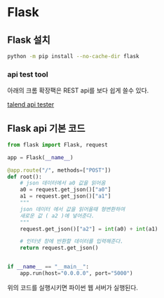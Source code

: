 # Flask

## Flask 설치

```bash
python -m pip install --no-cache-dir flask
```

### api test tool

아래의 크롬 확장팩은 REST api를 보다 쉽게 쓸수 있다.

[talend api tester](https://chrome.google.com/webstore/detail/talend-api-tester-free-ed/aejoelaoggembcahagimdiliamlcdmfm)

## Flask api 기본 코드

```python
from flask import Flask, request

app = Flask(__name__)

@app.route("/", methods=["POST"])
def root():
    # json 데이터에서 a0 값을 읽어옴
    a0 = request.get_json()["a0"]
    a1 = request.get_json()["a1"]
    """
    json 데이터 에서 값을 읽어올때 형변환하여 
    새로운 값 ( a2 )에 넣어준다.
    """
    request.get_json()["a2"] = int(a0) + int(a1)

    # 인터넷 창에 반환할 데이터를 입력해준다.
    return request.get_json()


if __name__ == "__main__":
    app.run(host="0.0.0.0", port="5000")
```

위의 코드를 실행시키면 파이썬 웹 서버가 실행된다.
